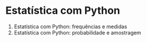 # Estatística com Python

1. Estatística com Python: frequências e medidas
2. Estatística com Python: probabilidade e amostragem